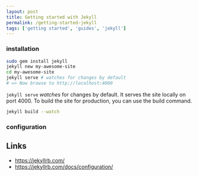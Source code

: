 ```yaml
---
layout: post
title: Getting started with Jekyll
permalink: /getting-started-jekyll
tags: ['getting started', 'guides', 'jekyll']
---
```


### installation

```bash
sudo gem install jekyll
jekyll new my-awesome-site
cd my-awesome-site
jekyll serve # watches for changes by default
# => Now browse to http://localhost:4000
```

`jekyll serve` _watches_ for changes by default. It serves the site locally on port 4000. To build the site for production, you can use the build command.

```bash
jekyll build --watch
```

### configuration

Links
---
- https://jekyllrb.com/
- https://jekyllrb.com/docs/configuration/